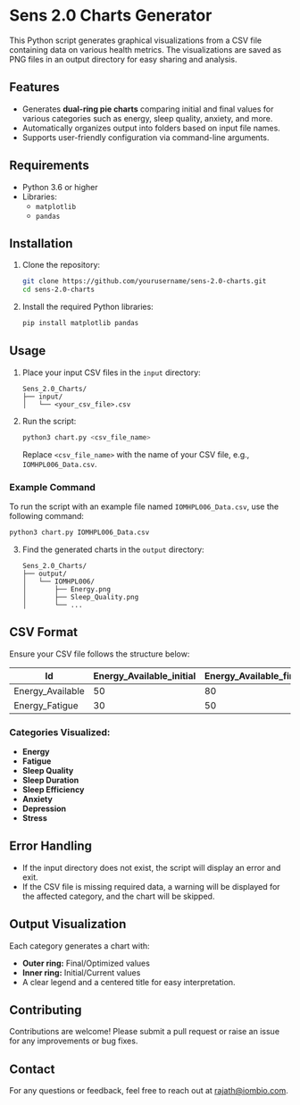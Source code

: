 # Sens 2.0 Charts Generator

This Python script generates graphical visualizations from a CSV file containing data on various health metrics. The visualizations are saved as PNG files in an output directory for easy sharing and analysis.

## Features

- Generates **dual-ring pie charts** comparing initial and final values for various categories such as energy, sleep quality, anxiety, and more.
- Automatically organizes output into folders based on input file names.
- Supports user-friendly configuration via command-line arguments.

## Requirements

- Python 3.6 or higher
- Libraries:
  - `matplotlib`
  - `pandas`

## Installation

1. Clone the repository:

   ```bash
   git clone https://github.com/yourusername/sens-2.0-charts.git
   cd sens-2.0-charts
   ```

2. Install the required Python libraries:

   ```bash
   pip install matplotlib pandas
   ```

## Usage

1. Place your input CSV files in the `input` directory:

   ```
   Sens_2.0_Charts/
   ├── input/
   │   └── <your_csv_file>.csv
   ```

2. Run the script:

   ```bash
   python3 chart.py <csv_file_name>
   ```

   Replace `<csv_file_name>` with the name of your CSV file, e.g., `IOMHPL006_Data.csv`.

### Example Command

To run the script with an example file named `IOMHPL006_Data.csv`, use the following command:

```bash
python3 chart.py IOMHPL006_Data.csv
```

3. Find the generated charts in the `output` directory:

   ```
   Sens_2.0_Charts/
   ├── output/
   │   └── IOMHPL006/
   │       ├── Energy.png
   │       ├── Sleep_Quality.png
   │       └── ...
   ```

## CSV Format

Ensure your CSV file follows the structure below:

| Id                     | Energy_Available_initial | Energy_Available_final | Percentage | ... |
|------------------------|---------------------------|-------------------------|------------|-----|
| Energy_Available       | 50                       | 80                     | 75         | ... |
| Energy_Fatigue         | 30                       | 50                     | 40         | ... |

### Categories Visualized:

- **Energy**
- **Fatigue**
- **Sleep Quality**
- **Sleep Duration**
- **Sleep Efficiency**
- **Anxiety**
- **Depression**
- **Stress**

## Error Handling

- If the input directory does not exist, the script will display an error and exit.
- If the CSV file is missing required data, a warning will be displayed for the affected category, and the chart will be skipped.

## Output Visualization

Each category generates a chart with:
- **Outer ring:** Final/Optimized values
- **Inner ring:** Initial/Current values
- A clear legend and a centered title for easy interpretation.

## Contributing

Contributions are welcome! Please submit a pull request or raise an issue for any improvements or bug fixes.

## Contact

For any questions or feedback, feel free to reach out at rajath@iombio.com.

